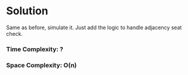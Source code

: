 # Solution

Same as before, simulate it. Just add the logic to handle adjacency seat check.

### Time Complexity: ?
### Space Complexity: O(n)
